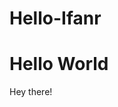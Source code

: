 # Hello-Ifanr
<!DOCTYPE html>
<html lang="en">
    <head>
        <meta charset="utf-8">
        <title>HTML5 : Hello Ifanr</title>
    </head>
    <body>
        <h1>Hello World</h1>
        <p>
            Hey there!
        </p>
    </body>
</html>
